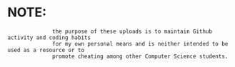 # NOTE: 
                  the purpose of these uploads is to maintain Github activity and coding habits
                  for my own personal means and is neither intended to be used as a resource or to
                  promote cheating among other Computer Science students.
